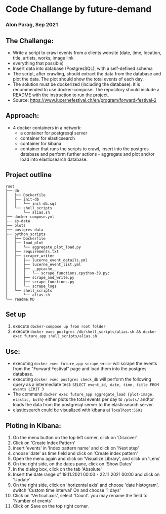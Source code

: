 # Code Challange by future-demand
### Alon Parag, Sep 2021

## The Challange:
* Write a script to crawl events from a clients website (date, time, location, title, artists, works, image link
* everything that possible)
* Insert data into database (PostgresSQL), with a self-defined schema
* The script, after crawling, should extract the data from the database and plot the data. The plot should show the total events of each day.
* The solution must be dockerized (including the database). It is recommended to use docker-compose. The repository should include a README with the instruction to run the project.
* Source: https://www.lucernefestival.ch/en/program/forward-festival-2

## Approach:
* 4 docker containers in a network:
  * a container for postgresql server
  * container for elasticsearch
  * container for kibana
  * container that runs the scripts to crawl, insert into the postgres database and perform further actions - aggregate and plot and\or load into elasticsearch database.

## Project outline
```
root
├── db
│   ├── Dockerfile
│   ├── init-db
│   │   └── init-db.sql
│   └── shell_scripts
│       └── alias.sh
├── docker-compose.yml
├── es-data
├── plots
├── postgres-data
├── python_scripts
│   ├── Dockerfile
│   ├── load_plot
│   │   └── aggregate_plot_load.py
│   ├── requirements.txt
│   ├── scraper_writer
│   │   ├── lucerne_event_details.yml
│   │   ├── lucerne_event_list.yml
│   │   ├── __pycache__
│   │   │   └── scrape_functions.cpython-39.pyc
│   │   ├── scrape_and_write.py
│   │   ├── scrape_functions.py
│   │   └── scrape_logs
│   └── shell_scripts
│       └── alias.sh
└── readme.MD

```

## Set up
1. execute `docker-compose up from root folder`
2. execute `docker exec postgres /db/shell_scripts/alias.sh && docker exec future_app shell_scripts/alias.sh`

## Use:
* executing `docker exec future_app scrape_write` will scrape the events from the "Forward Festival" page and load them into the postgres database.
* executing `docker exec postgres check_db` will perform the following query as a intermediate test: `SELECT event_id, date, time, title FROM events LIMIT 3`
* The command `docker exec future_app aggregate_load {plot-image, elastic, both}` either plots the total events per day to `/plots/` and\\or loads the data from the postgresql server to the elasticsearch server.
* elasticsearch could be visualized with kibana at `localhost:5601`

## Ploting in Kibana:
1. On the menu button on the top left corner, click on 'Discover'
2. Click on 'Create Index Pattern'
3. insert 'events' in 'Index pattern name' and click on 'Next step'
4. choose 'date' as time field and click on 'Create index pattern'
5. Open the menu again and click on 'Visualize Library', and click on 'Lens'
6. On the right side, on the dates pane, click on 'Show Dates'
7. In the dialog box, click on the tab 'Absolute'
8. Insert the date range of 19.11.2021 00:00 - 22.11.2021 00:00 and click on 'Update'
9. On the right side, click on 'horizontal axis' and choose 'date histogram', switch 'Custom time interval' On and choose '1 days'
10. Click on 'Vertical axis', select 'Count'. you may rename the field to 'Number of events'
11. Click on Save on the top right corner.